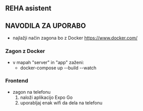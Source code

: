 ## REHA asistent

## NAVODILA ZA UPORABO
- najlažji način zagona bo z Docker https://www.docker.com/

### Zagon z Docker
- v mapah "server" in "app" zaženi:
    - docker-compose up --build --watch

### Frontend
- zagon na telefonu
    1. naloži aplikacijo Expo Go
    2. uporabljaj enak wifi da dela na telefonu
